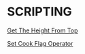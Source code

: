 


# SCRIPTING

[Get The Height From Top](GetTheHeightFromTop.md)

[Set Cook Flag Operator](SetCookFlagOperator.md)

